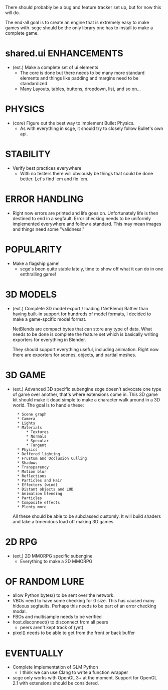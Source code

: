 There should probably be a bug and feature tracker set up, but for now this will do.

The end-all goal is to create an engine that is extremely easy to make games with.
scge should be the only library one has to install to make a complete game.


shared.ui ENHANCEMENTS
===============

* (ext.) Make a complete set of ui elements
	* The core is done but there needs to be many more standard elements
	  and things like padding and margins need to be standardized
	* Many Layouts, tables, buttons, dropdown, list, and so on...

PHYSICS
=======

* (core) Figure out the best way to implement Bullet Physics.
	* As with everything in scge, it should try to closely
	  follow Bullet's own api.


STABILITY
=========

* Verify best practices everywhere
	* With no testers there will obviously be things that could be done better.
	  Let's find 'em and fix 'em.


ERROR HANDLING
==============

* Right now errors are printed and life goes on.
  Unfortunately life is then destined to end in a segfault.
  Error checking needs to be uniformly implemented everywhere
  and follow a standard.
  This may mean images and things need some "validness."


POPULARITY
==========

* Make a flagship game!
	* scge's been quite stable lately,
	  time to show off what it can do in one enthralling game!

3D MODELS
=========

* (ext.) Complete 3D model export / loading (NetBlend)
	Rather than having built-in support for hundreds of model formats,
	I decided to make a game-spcific model format.
	
	NetBlends are compact bytes that can store any type of data.
	What needs to be done is complete the feature set which is
	basically writing exporters for everything in Blender.
	
	They should support everything useful, including animation.
	Right now there are exporters for scenes, objects, and partial meshes.


3D GAME
=======

* (ext.) Advanced 3D specific subengine
	scge doesn't advocate one type of game over another,
	that's where extensions come in.  This 3D game kit should make it
	dead simple to make a character walk around in a 3D world.
	The goal is to handle these:

		* Scene graph
		* Camera
		* Lights
		* Materials
			* Textures
			* Normals
			* Specular
			* Tangent
		* Physics
		* Deffered lighting
		* Frustum and Occlusion Culling
		* Shadows
		* Transparency
		* Motion blur
		* Reflections
		* Particles and Hair
		* Effectors (wind)
		* Distant objects and LOD
		* Animation blending
		* Particles
		* Composite effects
		* Plenty more
	
	All these should be able to be subclassed customly.
	It will build shaders and take a trmendous load off making 3D games.


2D RPG
======

* (ext.) 2D MMORPG specific subengine
	* Everything to make a 2D MMORPG

OF RANDOM LURE
==================

* allow Python bytes() to be sent over the network.
* VBOs need to have some checking for 0 size.  This has caused many hideous segfaults.  Perhaps this needs to be part of an error checking modal.
* FBOs and multisample needs to be verified
* host.disconnect() to disconnect from all peers
	* peers aren't kept track of (yet)
* pixel() needs to be able to get from the front or back buffer

EVENTUALLY
==================

* Complete implementation of GLM Python
	* I think we can use Clang to write a function wrapper
* scge only works with OpenGL 3+ at the moment.  Support for OpenGL 2.1 with extensions should be considered.
